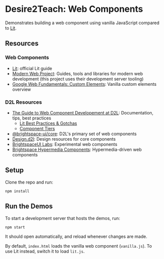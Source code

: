 # Desire2Teach: Web Components

Demonstrates building a web component using vanilla JavaScript compared to [Lit](https://lit.dev/).

## Resources

### Web Components

* [Lit](https://lit.dev/docs/): official Lit guide
* [Modern Web Project](https://modern-web.dev/): Guides, tools and libraries for modern web development (this project uses their development server tooling)
* [Google Web Fundamentals: Custom Elements](https://developers.google.com/web/fundamentals/web-components/customelements): Vanilla custom elements overview

### D2L Resources

* [The Guide to Web Component Developement at D2L](https://github.com/BrightspaceUI/guide/wiki): Documentation, tips, best practices
    - [Lit Best Practices & Gotchas](https://github.com/BrightspaceUI/guide/wiki/LitElement-Best-Practices-&-Gotchas)
    - [Component Tiers](https://github.com/BrightspaceUI/guide/wiki/Component-Tiers)
* [@brightspace-ui/core](https://github.com/BrightspaceUI/core/): D2L's primary set of web components
* [Design.d2l](http://design.d2l/): Design resources for core components
* [BrightspaceUI Labs](https://github.com/BrightspaceUILabs): Experimental web components
* [Brightspace Hypermedia Components](https://github.com/BrightspaceHypermediaComponents): Hypermedia-driven web components

## Setup

Clone the repo and run:

```shell
npm install
```

## Run the Demos

To start a development server that hosts the demos, run:

```shell
npm start
```

It should open automatically, and reload whenever changes are made.

By default, `index.html` loads the vanilla web component (`vanilla.js`). To use Lit instead, switch it to load `lit.js`.
